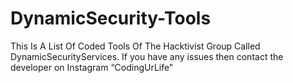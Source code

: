 # DynamicSecurity-Tools
This Is A List Of Coded Tools Of The Hacktivist Group Called DynamicSecurityServices. If you have any issues then contact the developer on Instagram “CodingUrLife”
